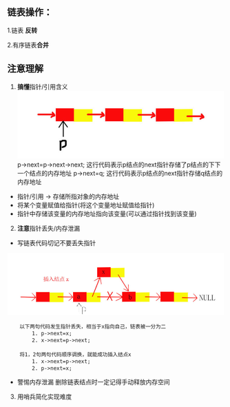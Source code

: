 ## 链表操作：

   1.链表 **反转**

  2.有序链表**合并**

## 注意理解

1. **搞懂**指针/引用含义\
   ![链表\_1](../jpg/%E9%93%BE%E8%A1%A8_1.jpg)
   p->next=p->next->next;
   这行代码表示p结点的next指针存储了p结点的下下一个结点的内存地址
   p->next=q;
   这行代码表示p结点的next指针存储q结点的内存地址

- 指针/引用 →  存储所指对象的内存地址
- 将某个变量赋值给指针(将这个变量地址赋值给指针)
- 指针中存储该变量的内存地址指向该变量(可以通过指针找到该变量)

2. **注意**指针丢失/内存泄漏
 * 写链表代码切记不要丢失指针
     
 
     
![链表_2](../jpg/%E9%93%BE%E8%A1%A8_2.jpg)
~~~~
    以下两句代码发生指针丢失，相当于x指向自己，链表被一分为二
        1. p->next=x;
        2. x->next=p->next;
    
    将1，2句两句代码顺序调换，就能成功插入结点x
        1. x->next=p->next;
        2. p->next=x;
~~~~

    
* 警惕内存泄漏
  删除链表结点时一定记得手动释放内存空间

3. 用哨兵简化实现难度
